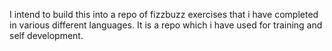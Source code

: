 I intend to build this into a repo of fizzbuzz exercises that i have completed 
in various different languages. It is a repo which i have used for training and
self development. 